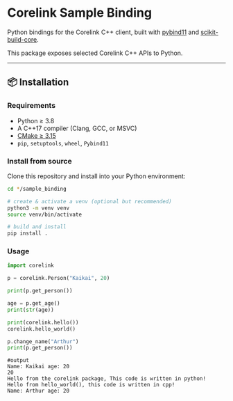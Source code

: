 # Corelink Sample Binding

Python bindings for the Corelink C++ client, built with [pybind11](https://github.com/pybind/pybind11) and [scikit-build-core](https://scikit-build-core.readthedocs.io/).

This package exposes selected Corelink C++ APIs to Python.

---

## 📦 Installation

### Requirements
- Python ≥ 3.8
- A C++17 compiler (Clang, GCC, or MSVC)
- [CMake ≥ 3.15](https://cmake.org/)
- `pip`, `setuptools`, `wheel`, `Pybind11`

### Install from source

Clone this repository and install into your Python environment:

```bash
cd */sample_binding

# create & activate a venv (optional but recommended)
python3 -m venv venv
source venv/bin/activate

# build and install
pip install .
```

### Usage

```Python
import corelink

p = corelink.Person("Kaikai", 20)

print(p.get_person())

age = p.get_age()
print(str(age))

print(corelink.hello())
corelink.hello_world()

p.change_name("Arthur")
print(p.get_person())
```

```
#output
Name: Kaikai age: 20
20
Hello from the corelink package, This code is written in python!
Hello from hello_world(), this code is written in cpp!
Name: Arthur age: 20
```